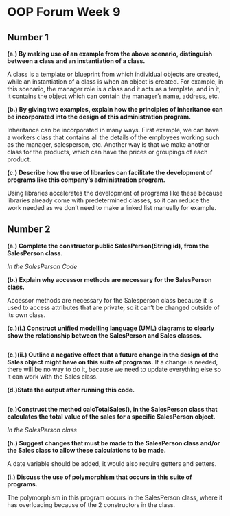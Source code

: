 # OOP Forum Week 9

## Number 1

**(a.) By making use of an example from the above scenario, distinguish between a class and an instantiation of a class.**

A class is a template or blueprint from which individual objects are created, while an instantiation of a class is when an object is created. For example, in this scenario, the manager role is a class and it acts as a template, and in it, it contains the object which can contain the manager’s name, address, etc.


**(b.) By giving two examples, explain how the principles of inheritance can be incorporated into the design of this administration program.**

Inheritance can be incorporated in many ways. First example, we can have a workers class that contains all the details of the employees working such as the manager, salesperson, etc. Another way is that we make another class for the products, which can have the prices or groupings of each product.


**(c.) Describe how the use of libraries can facilitate the development of programs like this company’s administration program.**

Using libraries accelerates the development of programs like these because libraries already come with predetermined classes, so it can reduce the work needed as we don’t need to make a linked list manually for example.

## Number 2

**(a.) Complete the constructor public SalesPerson(String id), from the SalesPerson class.**

*In the SalesPerson Code*


**(b.) Explain why accessor methods are necessary for the SalesPerson class.**

Accessor methods are necessary for the Salesperson class because it is used to access attributes that are private, so it can’t be changed outside of its own class.


**(c.)(i.) Construct unified modelling language (UML) diagrams to clearly show the relationship between the SalesPerson and Sales classes.**

![]()


**(c.)(ii.) Outline a negative effect that a future change in the design of the Sales object might have on this suite of programs.**
If a change is needed, there will be no way to do it, because we need to update everything else so it can work with the Sales class.


**(d.)State the output after running this code.**

![]()


**(e.)Construct the method calcTotalSales(), in the SalesPerson class that calculates the total value of the sales for a specific SalesPerson object.**

*In the SalesPerson class*


**(h.) Suggest changes that must be made to the SalesPerson class and/or the Sales class to allow these calculations to be made.**

A date variable should be added, it would also require getters and setters.


**(i.) Discuss the use of polymorphism that occurs in this suite of programs.**

The polymorphism in this program occurs in the SalesPerson class, where it has overloading because of the 2 constructors in the class.
